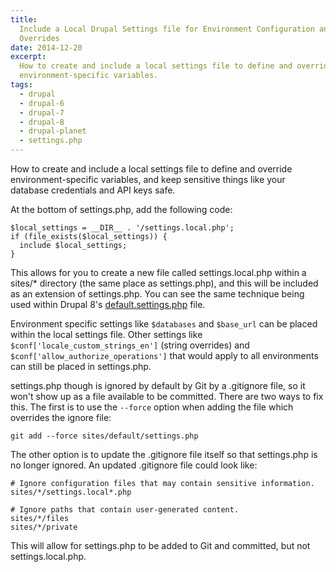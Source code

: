 ```yaml
---
title:
  Include a Local Drupal Settings file for Environment Configuration and
  Overrides
date: 2014-12-20
excerpt:
  How to create and include a local settings file to define and override
  environment-specific variables.
tags:
  - drupal
  - drupal-6
  - drupal-7
  - drupal-8
  - drupal-planet
  - settings.php
---
```


How to create and include a local settings file to define and override
environment-specific variables, and keep sensitive things like your database
credentials and API keys safe.

At the bottom of settings.php, add the following code:

```language-php
$local_settings = __DIR__ . '/settings.local.php';
if (file_exists($local_settings)) {
  include $local_settings;
}
```

This allows for you to create a new file called settings.local.php within a
sites/\* directory (the same place as settings.php), and this will be included
as an extension of settings.php. You can see the same technique being used
within Drupal 8's
[default.settings.php](http://cgit.drupalcode.org/drupal/tree/sites/default/default.settings.php#n621)
file.

Environment specific settings like `$databases` and `$base_url` can be placed
within the local settings file. Other settings like
`$conf['locale_custom_strings_en']` (string overrides) and
`$conf['allow_authorize_operations']` that would apply to all environments can
still be placed in settings.php.

settings.php though is ignored by default by Git by a .gitignore file, so it
won't show up as a file available to be committed. There are two ways to fix
this. The first is to use the `--force` option when adding the file which
overrides the ignore file:

```language-bash
git add --force sites/default/settings.php
```

The other option is to update the .gitignore file itself so that settings.php is
no longer ignored. An updated .gitignore file could look like:

```language-bash
# Ignore configuration files that may contain sensitive information.
sites/*/settings.local*.php

# Ignore paths that contain user-generated content.
sites/*/files
sites/*/private
```

This will allow for settings.php to be added to Git and committed, but not
settings.local.php.
